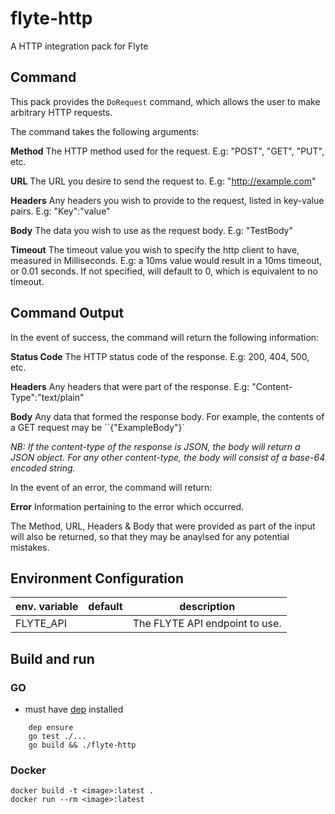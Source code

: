 # flyte-http
A HTTP integration pack for Flyte

## Command

This pack provides the `DoRequest` command, which allows the user to make arbitrary HTTP requests.

The command takes the following arguments:

**Method**
The HTTP method used for the request. E.g: "POST", "GET", "PUT", etc.

**URL**
The URL you desire to send the request to. E.g: "http://example.com"

**Headers**
Any headers you wish to provide to the request, listed in key-value pairs. E.g: "Key":"value"

**Body**
The data you wish to use as the request body. E.g: "TestBody"

**Timeout**
The timeout value you wish to specify the http client to have, measured in Milliseconds.
E.g: a 10ms value would result in a 10ms timeout, or 0.01 seconds.
If not specified, will default to 0, which is equivalent to no timeout.


## Command Output

In the event of success, the command will return the following information:

**Status Code**
The HTTP status code of the response. E.g: 200, 404, 500, etc.

**Headers**
Any headers that were part of the response. E.g: "Content-Type":"text/plain"

**Body**
Any data that formed the response body. For example, the contents of a GET request may be ``{"ExampleBody"}`

*NB: If the content-type of the response is JSON, the body will return a JSON object.
For any other content-type, the body will consist of a base-64 encoded string.*

<p>

In the event of an error, the command will return:

**Error**
Information pertaining to the error which occurred.

The Method, URL, Headers & Body that were provided as part of the input will also be returned, so that they may be anaylsed
for any potential mistakes.



## Environment Configuration


| env. variable             | default                      |description                      |
|---------------------------|------------------------------|---------------------------------|
| FLYTE_API                 |                              | The FLYTE API endpoint to use.  |


## Build and run

### GO
- must have [dep](https://github.com/golang/dep) installed

```
    dep ensure
    go test ./...
    go build && ./flyte-http
```

### Docker

```
docker build -t <image>:latest .
docker run --rm <image>:latest
```